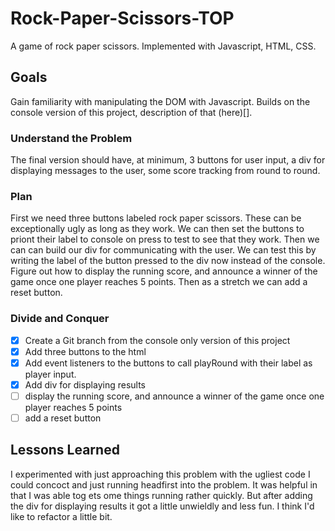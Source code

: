 # Rock-Paper-Scissors-TOP
A game of rock paper scissors. Implemented with Javascript, HTML, CSS.

## Goals 
Gain familiarity with manipulating the DOM with Javascript. Builds on the console version of this project, description of that (here)[].

### Understand the Problem
The final version should have, at minimum, 3 buttons for user input, a div for displaying messages to the user, some score tracking from round to round. 


### Plan
First we need three buttons labeled rock paper scissors. These can be exceptionally ugly as long as they work. We can then set the buttons to priont their label to console on press to test to see that they work. Then we can can build our div for communicating with the user. We can test this by writing the label of the button pressed to the div now instead of the console. Figure out how to display the running score, and announce a winner of the game once one player reaches 5 points. Then as a stretch we can add a reset button.

### Divide and Conquer

- [x] Create a Git branch from the console only version of this project
- [x] Add three buttons to the html
- [x] Add event listeners to the buttons to call playRound with their label as player input.
- [x] Add div for displaying results
- [ ] display the running score, and announce a winner of the game once one player reaches 5 points
- [ ] add a reset button

## Lessons Learned
I experimented with just approaching this problem with the ugliest code I could concoct and just running headfirst into the problem. It was helpful in that I was able tog ets ome things running rather quickly. But after adding the div for displaying results it got a little unwieldly and less fun. I think I'd like to refactor a little bit. 